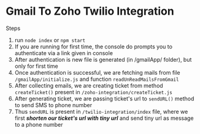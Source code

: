# Gmail To Zoho Twilio Integration

Steps 

1. run ```node index``` or ```npm start```
2. If you are running for first time, the console do prompts you to authenticate via a link given in console
3. After authentication is new file is generated (in /gmailApp/ folder), but only for first time
4. Once authentication is successful, we are fetching mails from file ```/gmailApp/initialize.js``` and function ```readUnReadMailsFromGmail```
5. After collecting emails, we are creating ticket from method ```createTicket()``` present in ```/zoho-integration/createTicket.js```
6. After generating ticket, we are passing ticket's url to ```sendURL()``` method to send SMS to phone number
7. Thus ```sendURL``` is present in ```/twilio-integration/index``` file, where we first **_shorten our ticket's url with tiny url_** and send tiny url as message to a phone number

